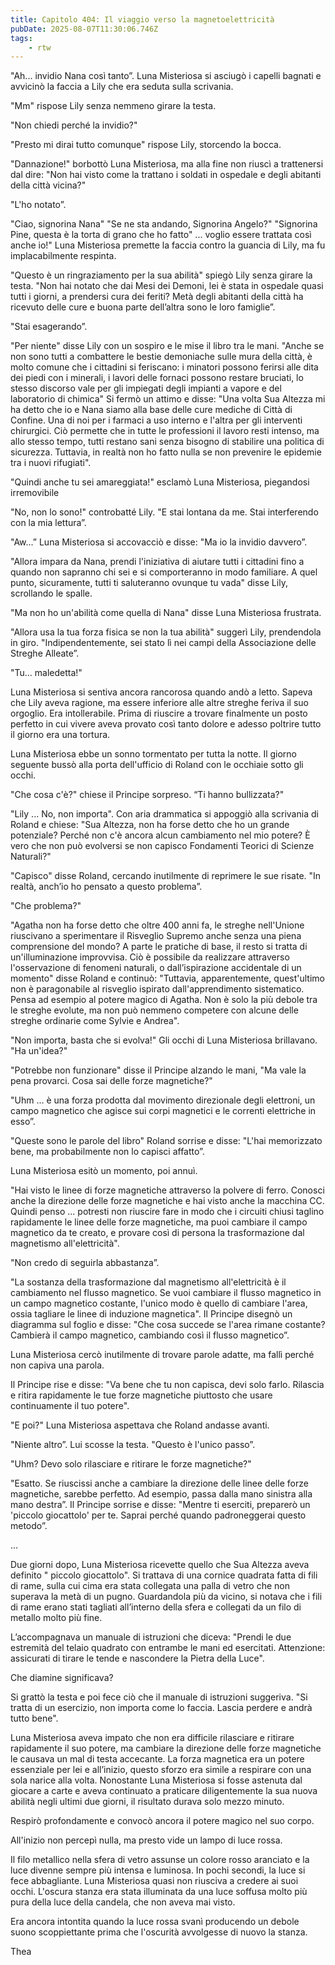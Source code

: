 ```yaml
---
title: Capitolo 404: Il viaggio verso la magnetoelettricità
pubDate: 2025-08-07T11:30:06.746Z
tags:
    - rtw
---
```











"Ah... invidio Nana così tanto”. Luna Misteriosa si asciugò i capelli bagnati e avvicinò la faccia a Lily che era seduta sulla scrivania.


"Mm" rispose Lily senza nemmeno girare la testa.


"Non chiedi perché la invidio?"


"Presto mi dirai tutto comunque" rispose Lily, storcendo la bocca.


"Dannazione!" borbottò Luna Misteriosa, ma alla fine non riuscì a trattenersi dal dire: "Non hai visto come la trattano i soldati in ospedale e degli abitanti della città vicina?"


"L'ho notato”.


"Ciao, signorina Nana" "Se ne sta andando, Signorina Angelo?" "Signorina Pine, questa è la torta di grano che ho fatto" ... voglio essere trattata così anche io!" Luna Misteriosa premette la faccia contro la guancia di Lily, ma fu implacabilmente respinta.


"Questo è un ringraziamento per la sua abilità" spiegò Lily senza girare la testa. "Non hai notato che dai Mesi dei Demoni, lei è stata in ospedale quasi tutti i giorni, a prendersi cura dei feriti? Metà degli abitanti della città ha ricevuto delle cure e buona parte dell’altra sono le loro famiglie”.


"Stai esagerando”.


"Per niente" disse Lily con un sospiro e le mise il libro tra le mani. "Anche se non sono tutti a combattere le bestie demoniache sulle mura della città, è molto comune che i cittadini si feriscano: i minatori possono ferirsi alle dita dei piedi con i minerali, i lavori delle fornaci possono restare bruciati, lo stesso discorso vale per gli impiegati degli impianti a vapore e del laboratorio di chimica" Si fermò un attimo e disse: "Una volta Sua Altezza mi ha detto che io e Nana siamo alla base delle cure mediche di Città di Confine. Una di noi per i farmaci a uso interno e l'altra per gli interventi chirurgici. Ciò permette che in tutte le professioni il lavoro resti intenso, ma allo stesso tempo, tutti restano sani senza bisogno di stabilire una politica di sicurezza. Tuttavia, in realtà non ho fatto nulla se non prevenire le epidemie tra i nuovi rifugiati".


"Quindi anche tu sei amareggiata!" esclamò Luna Misteriosa, piegandosi irremovibile


"No, non lo sono!" controbatté Lily. "E stai lontana da me. Stai interferendo con la mia lettura”.


"Aw...” Luna Misteriosa si accovacciò e disse: "Ma io la invidio davvero”.


"Allora impara da Nana, prendi l'iniziativa di aiutare tutti i cittadini fino a quando non sapranno chi sei e si comporteranno in modo familiare. A quel punto, sicuramente, tutti ti saluteranno ovunque tu vada" disse Lily, scrollando le spalle.


"Ma non ho un'abilità come quella di Nana" disse Luna Misteriosa frustrata.


"Allora usa la tua forza fisica se non la tua abilità" suggerì Lily, prendendola in giro. "Indipendentemente, sei stato lì nei campi della Associazione delle Streghe Alleate”.


"Tu… maledetta!"


Luna Misteriosa si sentiva ancora rancorosa quando andò a letto. Sapeva che Lily aveva ragione, ma essere inferiore alle altre streghe feriva il suo orgoglio. Era intollerabile. Prima di riuscire a trovare finalmente un posto perfetto in cui vivere aveva provato così tanto dolore e adesso poltrire tutto il giorno era una tortura.


Luna Misteriosa ebbe un sonno tormentato per tutta la notte. Il giorno seguente bussò alla porta dell'ufficio di Roland con le occhiaie sotto gli occhi.


"Che cosa c'è?" chiese il Principe sorpreso. “Ti hanno bullizzata?"


"Lily ... No, non importa". Con aria drammatica si appoggiò alla scrivania di Roland e chiese: "Sua Altezza, non ha forse detto che ho un grande potenziale? Perché non c'è ancora alcun cambiamento nel mio potere? È vero che non può evolversi se non capisco Fondamenti Teorici di Scienze Naturali?"


"Capisco" disse Roland, cercando inutilmente di reprimere le sue risate. "In realtà, anch’io ho pensato a questo problema”.


"Che problema?"


"Agatha non ha forse detto che oltre 400 anni fa, le streghe nell'Unione riuscivano a sperimentare il Risveglio Supremo anche senza una piena comprensione del mondo? A parte le pratiche di base, il resto si tratta di un'illuminazione improvvisa. Ciò è possibile da realizzare attraverso l'osservazione di fenomeni naturali, o dall’ispirazione accidentale di un momento" disse Roland e continuò: "Tuttavia, apparentemente, quest'ultimo non è paragonabile al risveglio ispirato dall'apprendimento sistematico. Pensa ad esempio al potere magico di Agatha. Non è solo la più debole tra le streghe evolute, ma non può nemmeno competere con alcune delle streghe ordinarie come Sylvie e Andrea".


"Non importa, basta che si evolva!" Gli occhi di Luna Misteriosa brillavano. "Ha un'idea?"


"Potrebbe non funzionare" disse il Principe alzando le mani, "Ma vale la pena provarci. Cosa sai delle forze magnetiche?"


"Uhm ... è una forza prodotta dal movimento direzionale degli elettroni, un campo magnetico che agisce sui corpi magnetici e le correnti elettriche in esso”.


"Queste sono le parole del libro" Roland sorrise e disse: "L'hai memorizzato bene, ma probabilmente non lo capisci affatto”.


Luna Misteriosa esitò un momento, poi annuì.


"Hai visto le linee di forze magnetiche attraverso la polvere di ferro. Conosci anche la direzione delle forze magnetiche e hai visto anche la macchina CC. Quindi penso ... potresti non riuscire fare in modo che i circuiti chiusi taglino rapidamente le linee delle forze magnetiche, ma puoi cambiare il campo magnetico da te creato, e provare così di persona la trasformazione dal magnetismo all'elettricità".


"Non credo di seguirla abbastanza”.


"La sostanza della trasformazione dal magnetismo all'elettricità è il cambiamento nel flusso magnetico. Se vuoi cambiare il flusso magnetico in un campo magnetico costante, l'unico modo è quello di cambiare l'area, ossia tagliare le linee di induzione magnetica". Il Principe disegnò un diagramma sul foglio e disse: "Che cosa succede se l'area rimane costante? Cambierà il campo magnetico, cambiando così il flusso magnetico”.


Luna Misteriosa cercò inutilmente di trovare parole adatte, ma fallì perché non capiva una parola.


Il Principe rise e disse: "Va bene che tu non capisca, devi solo farlo. Rilascia e ritira rapidamente le tue forze magnetiche piuttosto che usare continuamente il tuo potere".


"E poi?" Luna Misteriosa aspettava che Roland andasse avanti.


"Niente altro”. Lui scosse la testa. "Questo è l'unico passo”.


"Uhm? Devo solo rilasciare e ritirare le forze magnetiche?"


"Esatto. Se riuscissi anche a cambiare la direzione delle linee delle forze magnetiche, sarebbe perfetto. Ad esempio, passa dalla mano sinistra alla mano destra”. Il Principe sorrise e disse: "Mentre ti eserciti, preparerò un 'piccolo giocattolo' per te. Saprai perché quando padroneggerai questo metodo”.


...


Due giorni dopo, Luna Misteriosa ricevette quello che Sua Altezza aveva definito " piccolo giocattolo". Si trattava di una cornice quadrata fatta di fili di rame, sulla cui cima era stata collegata una palla di vetro che non superava la metà di un pugno. Guardandola più da vicino, si notava che i fili di rame erano stati tagliati all’interno della sfera e collegati da un filo di metallo molto più fine.


L’accompagnava un manuale di istruzioni che diceva: "Prendi le due estremità del telaio quadrato con entrambe le mani ed esercitati. Attenzione: assicurati di tirare le tende e nascondere la Pietra della Luce".


Che diamine significava?


Si grattò la testa e poi fece ciò che il manuale di istruzioni suggeriva.  "Si tratta di un esercizio, non importa come lo faccia. Lascia perdere e andrà tutto bene".


Luna Misteriosa aveva impato che non era difficile rilasciare e ritirare rapidamente il suo potere, ma cambiare la direzione delle forze magnetiche le causava un mal di testa accecante. La forza magnetica era un potere essenziale per lei e all’inizio, questo sforzo era simile a respirare con una sola narice alla volta. Nonostante Luna Misteriosa si fosse astenuta dal giocare a carte e aveva continuato a praticare diligentemente la sua nuova abilità negli ultimi due giorni, il risultato durava solo mezzo minuto.


Respirò profondamente e convocò ancora il potere magico nel suo corpo.


All'inizio non percepì nulla, ma presto vide un lampo di luce rossa.


Il filo metallico nella sfera di vetro assunse un colore rosso aranciato e la luce divenne sempre più intensa e luminosa. In pochi secondi, la luce si fece abbagliante. Luna Misteriosa quasi non riusciva a credere ai suoi occhi. L'oscura stanza era stata illuminata da una luce soffusa molto più pura della luce della candela, che non aveva mai visto.


Era ancora intontita quando la luce rossa svanì producendo un debole suono scoppiettante prima che l'oscurità avvolgesse di nuovo la stanza.






Thea 




                                


                                




